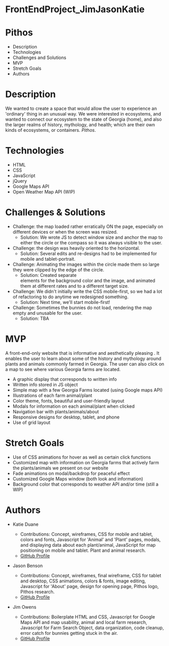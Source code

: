 # FrontEndProject_JimJasonKatie

# Pithos

* Description
* Technologies
* Challenges and Solutions
* MVP
* Stretch Goals
* Authors

# Description
We wanted to create a space that would allow the user to experience an 'ordinary' thing in an unusual way. We were interested in ecosystems, and wanted to connect our ecosystem to the state of Georgia (home), and also the larger realms of history, mythology, and health; which are their own kinds of ecosystems, or containers. <i>Pithos</i>.

# Technologies
- HTML
- CSS
- JavaScript
- jQuery
- Google Maps API
- Open Weather Map API (WIP)

# Challenges & Solutions
- Challenge: the map loaded rather erratically ON the page, especially on different devices or when the screen was resized.
    - Solution: We wrote JS to detect window size and anchor the map to either the circle or the compass so it was always visible to the user.
- Challenge: the design was heavily oriented to the horizontal. 
    - Solution: Several edits and re-designs had to be implemented for mobile and tablet-portrait.
- Challenge: Animating the images within the circle made them so large they were clipped by the edge of the circle.
    - Solution: Created separate <div> elements for the background color and the image, and animated them at different rates and to a different target size.
- Challenge: We didn't initially write the CSS mobile-first, so we had a lot of refactoring to do anytime we redesigned something.
    - Solution: Next time, we'll start mobile-first!
- Challenge: Sometimes the bunnies do not load, rendering the map empty and unusable for the user.
    - Solution: TBA

# MVP
A front-end-only website that is informative and aesthetically pleasing . It enables the user to learn about some of the history and
mythology around plants and animals commonly farmed in Georgia. The user can also click on a map to see where various
Georgia farms are located. 
- A graphic display that corresponds to written info
- Written info stored in JS object
- Simple map with a few Georgia Farms located (using Google maps API)
- Illustrations of each farm animal/plant
- Color theme, fonts, beautiful and user-friendly layout
- Modals for information on each animal/plant when clicked
- Navigation bar with plants/animals/about
- Responsive designs for desktop, tablet, and phone
- Use of grid layout

# Stretch Goals
- Use of CSS animations for hover as well as certain click functions
- Customized map with information on Georgia farms that actively farm the plants/animals we present on our website
- Fade animations on modal/backdrop for peaceful effect
- Customized Google Maps window (both look and information)
- Background color that corresponds to weather API and/or time (still a WIP)

# Authors
- Katie Duane
  - Contributions: Concept, wireframes, CSS for mobile and tablet, colors and fonts, Javascript for 'Animal' and 'Plant' pages, modals, and displaying data about each plant/animal, JavaScript for map positioning on mobile and tablet. Plant and animal research.
  - [GitHub Profile](https://github.com/katiejduane)

- Jason Benson
  - Contributions: Concept, wireframes, final wireframe, CSS for tablet and desktop, CSS animations, colors & fonts, image editing, Javascript for 'About' page, design for opening page, Pithos logo, Pithos research.
  - [GitHub Profile](https://github.com/jasonpbenson)
  
- Jim Owens
  - Contributions: Boilerplate HTML and CSS, Javascript for Google Maps API and map usability, animal and local farm research, Javascript for Farm Search Object, data organization, code cleanup, error catch for bunnies getting stuck in the air.
  - [GitHub Profile](http://github.com/jimboowens)

  